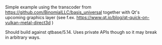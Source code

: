 Simple example using the transcoder from https://github.com/BinomialLLC/basis_universal together with Qt's upcoming graphics layer (see f.ex. https://www.qt.io/blog/qt-quick-on-vulkan-metal-direct3d )

Should build against qtbase/5.14. Uses private APIs though so it may break in arbitrary ways.
